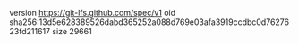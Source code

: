 version https://git-lfs.github.com/spec/v1
oid sha256:13d5e628389526dabd365252a088d769e03afa3919ccdbc0d7627623fd211617
size 29661

